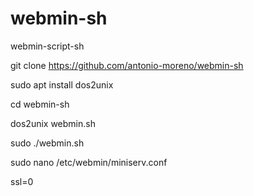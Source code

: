 # webmin-sh
webmin-script-sh

git clone https://github.com/antonio-moreno/webmin-sh

sudo apt install dos2unix 

cd webmin-sh

dos2unix webmin.sh

sudo ./webmin.sh

sudo nano /etc/webmin/miniserv.conf

ssl=0 
